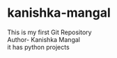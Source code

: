# kanishka-mangal
This is my first Git Repository
<br>
Author- Kanishka Mangal
<br>
it has python projects
